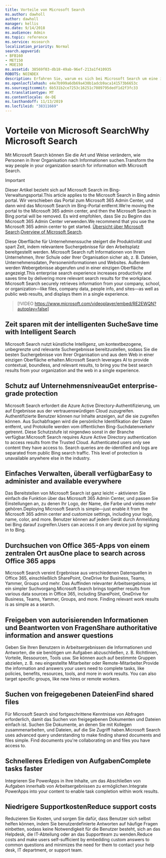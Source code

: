 ```yaml
---
title: Vorteile von Microsoft Search
ms.author: dawholl
author: dawholl
manager: kellis
ms.date: 9/14/2018
ms.audience: Admin
ms.topic: reference
ms.service: mssearch
localization_priority: Normal
search.appverid:
- BFB160
- MET150
- MOE150
ms.assetid: 38569f03-db18-49ab-96ef-213a1f410935
ROBOTS: NOINDEX
description: Erfahren Sie, warum es sich bei Microsoft Search um eine intelligente Unternehmenssuche für den modernen Arbeitsplatz handelt.
ms.openlocfilehash: e4e7b999a6db69a430b1adcb9aca141573b6653c
ms.sourcegitcommit: 6b531b2ce7253c16251c7089795dedf1d2f3fc33
ms.translationtype: MT
ms.contentlocale: de-DE
ms.lasthandoff: 11/13/2019
ms.locfileid: "38311669"
---
```

# <a name="why-microsoft-search"></a><span data-ttu-id="b3572-103">Vorteile von Microsoft Search</span><span class="sxs-lookup"><span data-stu-id="b3572-103">Why Microsoft Search</span></span>

<span data-ttu-id="b3572-104">Mit Microsoft Search können Sie die Art und Weise verändern, wie Personen in Ihrer Organisation nach Informationen suchen.</span><span class="sxs-lookup"><span data-stu-id="b3572-104">Transform the way people in your organization search for information with Microsoft Search.</span></span> 

> [!IMPORTANT]
> <span data-ttu-id="b3572-105">Dieser Artikel bezieht sich auf Microsoft Search im Bing-Verwaltungsportal.</span><span class="sxs-lookup"><span data-stu-id="b3572-105">This article applies to the Microsoft Search in Bing admin portal.</span></span> <span data-ttu-id="b3572-106">Wir verschieben das Portal zum Microsoft 365 Admin Center, und dann wird das Microsoft Search im Bing-Portal entfernt.</span><span class="sxs-lookup"><span data-stu-id="b3572-106">We’re moving the portal to the Microsoft 365 admin center, and then the Microsoft Search in Bing portal will be removed.</span></span> <span data-ttu-id="b3572-107">Es wird empfohlen, dass Sie zu Beginn das Microsoft 365 Admin Center verwenden.</span><span class="sxs-lookup"><span data-stu-id="b3572-107">We recommend that you use the Microsoft 365 admin center to get started.</span></span> <span data-ttu-id="b3572-108">[Übersicht über Microsoft Search](overview-microsoft-search.md).</span><span class="sxs-lookup"><span data-stu-id="b3572-108">[Overview of Microsoft Search](overview-microsoft-search.md).</span></span>
  
<span data-ttu-id="b3572-p102">Diese Oberfläche für Unternehmenssuche steigert die Produktivität und spart Zeit, indem relevantere Suchergebnisse für den Arbeitsplatz bereitgestellt werden. Microsoft Search ruft Informationen von Ihrem Unternehmen, Ihrer Schule oder Ihrer Organisation sicher ab, z. B. Dateien, Unternehmensdaten, Personeninformationen und Websites. Außerdem werden Webergebnisse abgerufen und in einer einzigen Oberfläche angezeigt.</span><span class="sxs-lookup"><span data-stu-id="b3572-p102">This enterprise search experience increases productivity and saves time by delivering more relevant search results for the workplace. Microsoft Search securely retrieves information from your company, school, or organization—like files, company data, people info, and sites—as well as public web results, and displays them in a single experience.</span></span>

> [!VIDEO https://www.microsoft.com/videoplayer/embed/RE2EWQN?autoplay=false]
  
## <a name="save-time-with-intelligent-search"></a><span data-ttu-id="b3572-111">Zeit sparen mit der intelligenten Suche</span><span class="sxs-lookup"><span data-stu-id="b3572-111">Save time with Intelligent Search</span></span>

<span data-ttu-id="b3572-112">Microsoft Search nutzt künstliche Intelligenz, um kontextbezogene, unbegrenzte und relevante Suchergebnisse bereitzustellen, sodass Sie die besten Suchergebnisse von Ihrer Organisation und aus dem Web in einer einzigen Oberfläche erhalten.</span><span class="sxs-lookup"><span data-stu-id="b3572-112">Microsoft Search leverages AI to provide contextual, boundless, and relevant results, to bring you the best search results from your organization and the web in a single experience.</span></span>
  
## <a name="get-enterprise-grade-protection"></a><span data-ttu-id="b3572-113">Schutz auf Unternehmensniveau</span><span class="sxs-lookup"><span data-stu-id="b3572-113">Get enterprise-grade protection</span></span>

<span data-ttu-id="b3572-p103">Microsoft Search erfordert die Azure Active Directory-Authentifizierung, um auf Ergebnisse aus der vertrauenswürdigen Cloud zuzugreifen. Authentifizierte Benutzer können nur Inhalte anzeigen, auf die sie zugreifen können. Aus Suchabfragen wird die persönliche Identifikation der Daten entfernt, und Protokolle werden vom öffentlichen Bing-Suchdatenverkehr getrennt. Diese Schutzstufe ist nirgendwo sonst in der Branche verfügbar.</span><span class="sxs-lookup"><span data-stu-id="b3572-p103">Microsoft Search requires Azure Active Directory authentication to access results from the Trusted Cloud. Authenticated users only see content they have access to. Search queries are de-identified and logs are separated from public Bing search traffic. This level of protection is unavailable anywhere else in the industry.</span></span>
  
## <a name="easy-to-administer-and-available-everywhere"></a><span data-ttu-id="b3572-118">Einfaches Verwalten, überall verfügbar</span><span class="sxs-lookup"><span data-stu-id="b3572-118">Easy to administer and available everywhere</span></span>

<span data-ttu-id="b3572-119">Das Bereitstellen von Microsoft Search ist ganz leicht – aktivieren Sie einfach die Funktion über das Microsoft 365 Admin Center, und passen Sie Einstellungen an, zu denen Ihr Logo, der Name, die Farbe und vieles mehr gehören.</span><span class="sxs-lookup"><span data-stu-id="b3572-119">Deploying Microsoft Search is simple—just enable it from the Microsoft 365 admin center and customize settings, including your logo, name, color, and more.</span></span> <span data-ttu-id="b3572-120">Benutzer können auf jedem Gerät durch Anmeldung bei Bing darauf zugreifen.</span><span class="sxs-lookup"><span data-stu-id="b3572-120">Users can access it on any device just by signing in to Bing.</span></span>
  
## <a name="one-place-to-search-across-office-365-apps"></a><span data-ttu-id="b3572-121">Durchsuchen von Office 365-Apps von einem zentralen Ort aus</span><span class="sxs-lookup"><span data-stu-id="b3572-121">One place to search across Office 365 apps</span></span>

<span data-ttu-id="b3572-p105">Microsoft Search vereint Ergebnisse aus verschiedenen Datenquellen in Office 365, einschließlich SharePoint, OneDrive for Business, Teams, Yammer, Groups und mehr. Das Auffinden relevanter Arbeitsergebnisse ist ein simpler Suchvorgang.</span><span class="sxs-lookup"><span data-stu-id="b3572-p105">Microsoft Search brings together results from various data sources in Office 365, including SharePoint, OneDrive for Business, Teams, Yammer, Groups, and more. Finding relevant work results is as simple as a search.</span></span>
  
## <a name="share-authoritative-information-and-answer-questions"></a><span data-ttu-id="b3572-124">Freigeben von autorisierenden Informationen und Beantworten von Fragen</span><span class="sxs-lookup"><span data-stu-id="b3572-124">Share authoritative information and answer questions</span></span>

<span data-ttu-id="b3572-p106">Geben Sie Ihren Benutzern in Arbeitsergebnissen die Informationen und Antworten, die sie benötigen um Aufgaben abzuschließen, z. B. Richtlinien, Vorteile, Ressourcen, Tools usw. Sie können auch auf bestimmte Gruppen abzielen, z. B. neu eingestellte Mitarbeiter oder Remote-Mitarbeiter.</span><span class="sxs-lookup"><span data-stu-id="b3572-p106">Provide the information and answers your users need to complete tasks, like policies, benefits, resources, tools, and more in work results. You can also target specific groups, like new hires or remote workers.</span></span>
  
## <a name="find-shared-files"></a><span data-ttu-id="b3572-127">Suchen von freigegebenen Dateien</span><span class="sxs-lookup"><span data-stu-id="b3572-127">Find shared files</span></span>

<span data-ttu-id="b3572-p107">Für Microsoft Search sind fortgeschrittene Kenntnisse von Abfragen erforderlich, damit das Suchen von freigegebenen Dokumenten und Dateien einfach ist. Suchen Sie Dokumente, an denen Sie mit Kollegen zusammenarbeiten, und Dateien, auf die Sie Zugriff haben.</span><span class="sxs-lookup"><span data-stu-id="b3572-p107">Microsoft Search uses advanced query understanding to make finding shared documents and files simple. Find documents you're collaborating on and files you have access to.</span></span> 
  
## <a name="complete-tasks-faster"></a><span data-ttu-id="b3572-130">Schnelleres Erledigen von Aufgaben</span><span class="sxs-lookup"><span data-stu-id="b3572-130">Complete tasks faster</span></span>

<span data-ttu-id="b3572-131">Integrieren Sie PowerApps in Ihre Inhalte, um das Abschließen von Aufgaben innerhalb von Arbeitsergebnissen zu ermöglichen.</span><span class="sxs-lookup"><span data-stu-id="b3572-131">Integrate PowerApps into your content to enable task completion within work results.</span></span>
  
## <a name="reduce-support-costs"></a><span data-ttu-id="b3572-132">Niedrigere Supportkosten</span><span class="sxs-lookup"><span data-stu-id="b3572-132">Reduce support costs</span></span>

<span data-ttu-id="b3572-133">Reduzieren Sie Kosten, und sorgen Sie dafür, dass Benutzer sich selbst helfen können, indem Sie benutzerdefinierte Antworten auf häufige Fragen einbetten, sodass keine Notwendigkeit für die Benutzer besteht, sich an das Helpdesk, die IT-Abteilung oder an das Supportteam zu wenden.</span><span class="sxs-lookup"><span data-stu-id="b3572-133">Reduce costs and make users self-sufficient by embedding custom answers to common questions and minimizes the need for them to contact your help desk, IT department, or support team.</span></span>
  

